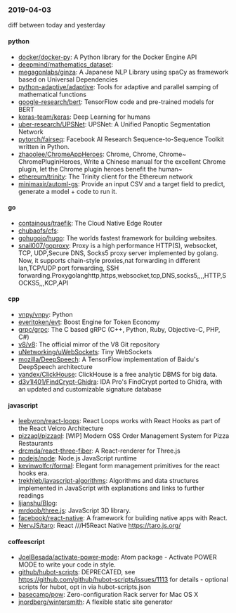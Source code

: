 ### 2019-04-03
diff between today and yesterday

#### python
* [docker/docker-py](https://github.com/docker/docker-py): A Python library for the Docker Engine API
* [deepmind/mathematics_dataset](https://github.com/deepmind/mathematics_dataset): 
* [megagonlabs/ginza](https://github.com/megagonlabs/ginza): A Japanese NLP Library using spaCy as framework based on Universal Dependencies
* [python-adaptive/adaptive](https://github.com/python-adaptive/adaptive):  Tools for adaptive and parallel samping of mathematical functions
* [google-research/bert](https://github.com/google-research/bert): TensorFlow code and pre-trained models for BERT
* [keras-team/keras](https://github.com/keras-team/keras): Deep Learning for humans
* [uber-research/UPSNet](https://github.com/uber-research/UPSNet): UPSNet: A Unified Panoptic Segmentation Network
* [pytorch/fairseq](https://github.com/pytorch/fairseq): Facebook AI Research Sequence-to-Sequence Toolkit written in Python.
* [zhaoolee/ChromeAppHeroes](https://github.com/zhaoolee/ChromeAppHeroes): Chrome, Chrome, Chrome~ ChromePluginHeroes, Write a Chinese manual for the excellent Chrome plugin, let the Chrome plugin heroes benefit the human~
* [ethereum/trinity](https://github.com/ethereum/trinity): The Trinity client for the Ethereum network
* [minimaxir/automl-gs](https://github.com/minimaxir/automl-gs): Provide an input CSV and a target field to predict, generate a model + code to run it.

#### go
* [containous/traefik](https://github.com/containous/traefik): The Cloud Native Edge Router
* [chubaofs/cfs](https://github.com/chubaofs/cfs): 
* [gohugoio/hugo](https://github.com/gohugoio/hugo): The worlds fastest framework for building websites.
* [snail007/goproxy](https://github.com/snail007/goproxy): Proxy is a high performance HTTP(S), websocket, TCP, UDP,Secure DNS, Socks5 proxy server implemented by golang. Now, it supports chain-style proxies,nat forwarding in different lan,TCP/UDP port forwarding, SSH forwarding.Proxygolanghttp,https,websocket,tcp,DNS,socks5,,,,HTTP,SOCKS5,,,KCP,API

#### cpp
* [vnpy/vnpy](https://github.com/vnpy/vnpy): Python
* [everitoken/evt](https://github.com/everitoken/evt): Boost Engine for Token Economy
* [grpc/grpc](https://github.com/grpc/grpc): The C based gRPC (C++, Python, Ruby, Objective-C, PHP, C#)
* [v8/v8](https://github.com/v8/v8): The official mirror of the V8 Git repository
* [uNetworking/uWebSockets](https://github.com/uNetworking/uWebSockets): Tiny WebSockets
* [mozilla/DeepSpeech](https://github.com/mozilla/DeepSpeech): A TensorFlow implementation of Baidu's DeepSpeech architecture
* [yandex/ClickHouse](https://github.com/yandex/ClickHouse): ClickHouse is a free analytic DBMS for big data.
* [d3v1l401/FindCrypt-Ghidra](https://github.com/d3v1l401/FindCrypt-Ghidra): IDA Pro's FindCrypt ported to Ghidra, with an updated and customizable signature database

#### javascript
* [leebyron/react-loops](https://github.com/leebyron/react-loops): React Loops works with React Hooks as part of the React Velcro Architecture
* [pizzaql/pizzaql](https://github.com/pizzaql/pizzaql):  [WIP] Modern OSS Order Management System for Pizza Restaurants
* [drcmda/react-three-fiber](https://github.com/drcmda/react-three-fiber): A React-renderer for Three.js
* [nodejs/node](https://github.com/nodejs/node): Node.js JavaScript runtime 
* [kevinwolfcr/formal](https://github.com/kevinwolfcr/formal):  Elegant form management primitives for the react hooks era.
* [trekhleb/javascript-algorithms](https://github.com/trekhleb/javascript-algorithms):  Algorithms and data structures implemented in JavaScript with explanations and links to further readings
* [ljianshu/Blog](https://github.com/ljianshu/Blog): 
* [mrdoob/three.js](https://github.com/mrdoob/three.js): JavaScript 3D library.
* [facebook/react-native](https://github.com/facebook/react-native): A framework for building native apps with React.
* [NervJS/taro](https://github.com/NervJS/taro):  React ///H5React Native  https://taro.js.org/

#### coffeescript
* [JoelBesada/activate-power-mode](https://github.com/JoelBesada/activate-power-mode): Atom package - Activate POWER MODE to write your code in style.
* [github/hubot-scripts](https://github.com/github/hubot-scripts): DEPRECATED, see https://github.com/github/hubot-scripts/issues/1113 for details - optional scripts for hubot, opt in via hubot-scripts.json
* [basecamp/pow](https://github.com/basecamp/pow): Zero-configuration Rack server for Mac OS X
* [jnordberg/wintersmith](https://github.com/jnordberg/wintersmith): A flexible static site generator
